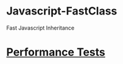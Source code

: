 Javascript-FastClass
====================

Fast Javascript Inheritance 

# [Performance Tests](http://jsperf.com/js-inheritance-performance/20)
